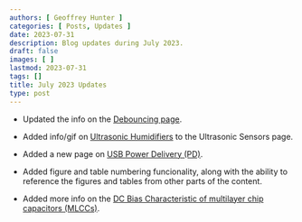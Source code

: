 ```yaml
---
authors: [ Geoffrey Hunter ]
categories: [ Posts, Updates ]
date: 2023-07-31
description: Blog updates during July 2023.
draft: false
images: [ ]
lastmod: 2023-07-31
tags: []
title: July 2023 Updates
type: post
---
```


* Updated the info on the [Debouncing page](/electronics/circuit-design/debouncing/).

* Added info/gif on [Ultrasonic Humidifiers](/electronics/components/sensors/ultrasonic-sensors/#ultrasonic-humidifiers) to the Ultrasonic Sensors page.

* Added a new page on [USB Power Delivery (PD)](/electronics/communication-protocols/usb-protocol/usb-power-delivery/).

* Added figure and table numbering funcionality, along with the ability to reference the figures and tables from other parts of the content.

* Added more info on the [DC Bias Characteristic of multilayer chip capacitors (MLCCs)]().
